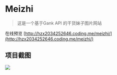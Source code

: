 # Meizhi

>这是一个基于Gank API 的干货妹子图片网站

在线预览 [http://hzx2034252646.coding.me/meizhi/](http://hzx2034252646.coding.me/meizhi/)

## 项目截图

![](https://coding.net/u/hzx2034252646/p/meizhi/git/raw/master/screenshot/1.png)
